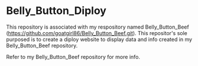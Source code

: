 # Belly_Button_Diploy

This repository is associated with my respository named Belly_Button_Beef (https://github.com/goatgirl86/Belly_Button_Beef.git).  This repositor's sole purposed is to create a diploy website to display data and info created in my Belly_Button_Beef repository.  

Refer to my Belly_Button_Beef repository for more info.  
